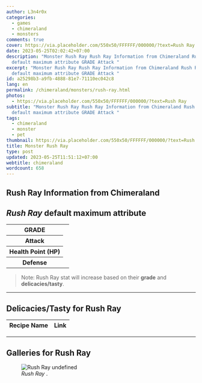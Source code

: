 ```yaml
---
author: L3n4r0x
categories:
  - games
  - chimeraland
  - monsters
comments: true
cover: https://via.placeholder.com/550x50/FFFFFF/000000/?text=Rush Ray
date: 2023-05-25T02:02:42+07:00
description: "Monster Rush Ray Rush Ray Information from Chimeraland Rush Ray
  default maximum attribute GRADE Attack "
excerpt: "Monster Rush Ray Rush Ray Information from Chimeraland Rush Ray
  default maximum attribute GRADE Attack "
id: a25298b3-a9fb-4888-81e7-71110ec042c8
lang: en
permalink: /chimeraland/monsters/rush-ray.html
photos:
  - https://via.placeholder.com/550x50/FFFFFF/000000/?text=Rush Ray
subtitle: "Monster Rush Ray Rush Ray Information from Chimeraland Rush Ray
  default maximum attribute GRADE Attack "
tags:
  - chimeraland
  - monster
  - pet
thumbnail: https://via.placeholder.com/550x50/FFFFFF/000000/?text=Rush Ray
title: Monster Rush Ray
type: post
updated: 2023-05-25T11:51:12+07:00
webtitle: chimeraland
wordcount: 658
---
```


<link
  rel="stylesheet"
  href="https://rawcdn.githack.com/dimaslanjaka/Web-Manajemen/870a349/css/bootstrap-5-3-0-alpha3-wrapper.css"
/>
<section id="bootstrap-wrapper">
  <div data-bs-theme="dark">
    <h2>Rush Ray Information from Chimeraland</h2>
    <h2 id="attribute"><i>Rush Ray</i> default maximum attribute</h2>
    <div class="row">
      <div class="col mb-2">
        <div class="card">
          <div class="card-body">
            <table>
              <tr>
                <th>GRADE</th>
                <td><br /></td>
              </tr>
              <tr>
                <th>Attack</th>
                <td></td>
              </tr>
              <tr>
                <th>Health Point (HP)</th>
                <td></td>
              </tr>
              <tr>
                <th>Defense</th>
                <td></td>
              </tr>
            </table>
          </div>
        </div>
      </div>
    </div>
    <blockquote class="bd-callout bd-callout-warning">
      Note: Rush Ray stat will increase based on their <b>grade</b> and
      <b>delicacies/tasty</b>.
    </blockquote>
    <hr />
    <h2 id="delicacies">Delicacies/Tasty for Rush Ray</h2>
    <div class="card">
      <div class="card-body">
        <div class="table-responsive">
          <table class="table table-striped">
            <thead>
              <tr>
                <th>Recipe Name</th>
                <th>Link</th>
              </tr>
            </thead>
            <tbody></tbody>
          </table>
        </div>
      </div>
    </div>
    <hr />
    <div id="gallery">
      <h2>Galleries for Rush Ray</h2>
      <div class="row">
        <div class="col-lg-6 col-12">
          <figure>
            <img
              src="https://www.webmanajemen.com/undefined"
              alt="Rush Ray undefined"
            />
            <figcaption style="word-wrap: break-word">
              <i>Rush Ray</i> .
            </figcaption>
          </figure>
        </div>
      </div>
    </div>
  </div>
</section>